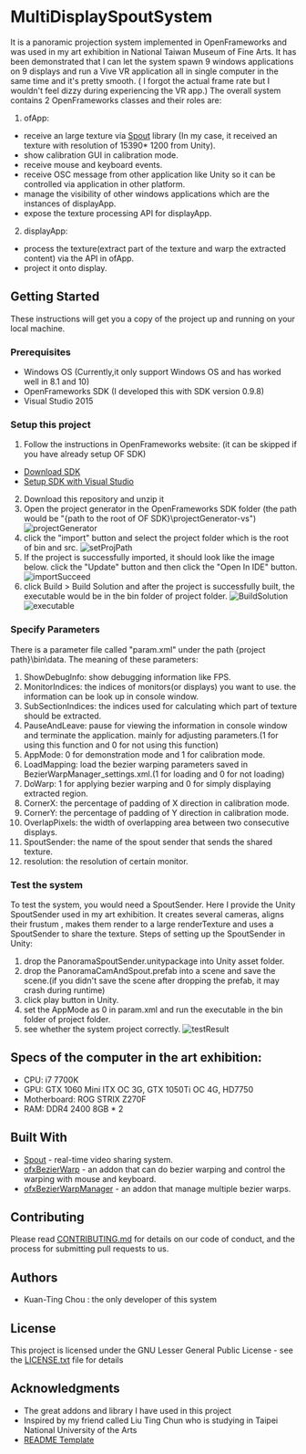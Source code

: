# MultiDisplaySpoutSystem

It is a panoramic projection system implemented in OpenFrameworks and was used in my art exhibition in National Taiwan Museum of Fine Arts. It has been demonstrated that I can let the system spawn 9 windows applications on 9 displays and run a Vive VR application all in single computer in the same time and it's pretty smooth. ( I forgot the actual frame rate but I wouldn't feel dizzy during experiencing the VR app.)
The overall system contains 2 OpenFrameworks classes and their roles are:
1. ofApp:
* receive an large texture via [Spout](http://spout.zeal.co/) library (In my case, it received an texture with resolution of 15390* 1200 from Unity).
* show calibration GUI in calibration mode.
* receive mouse and keyboard events.
* receive OSC message from other application like Unity so it can be controlled via application in other platform.
* manage the visibility of other windows applications which are the instances of displayApp.
* expose the texture processing API for displayApp.
2. displayApp:
* process the texture(extract part of the texture and warp the extracted content) via the API in ofApp.
* project it onto display.

## Getting Started

These instructions will get you a copy of the project up and running on your local machine.

### Prerequisites

* Windows OS (Currently,it only support Windows OS and has worked well in 8.1 and 10)
* OpenFrameworks SDK (I developed this with SDK version 0.9.8)
* Visual Studio 2015

### Setup this project

1. Follow the instructions in OpenFrameworks website: (it can be skipped if you have already setup OF SDK)
*  [Download SDK](http://openframeworks.cc/download/)
*  [Setup SDK with Visual Studio](http://openframeworks.cc/setup/vs/)
2. Download this repository and unzip it
3. Open the project generator in the OpenFrameworks SDK folder (the path would be "{path to the root of OF SDK}\projectGenerator-vs")
![projectGenerator](https://github.com/gary9716/MultiDisplaySpoutSystem/blob/master/imgs/projectGenerator.PNG?raw=true)
4. click the "import" button and select the project folder which is the root of bin and src.
![setProjPath](https://github.com/gary9716/MultiDisplaySpoutSystem/blob/master/imgs/setProjectPath.PNG?raw=true)
5. If the project is successfully imported, it should look like the image below. click the "Update" button and then click the "Open In IDE" button.
![importSucceed](https://github.com/gary9716/MultiDisplaySpoutSystem/blob/master/imgs/importSucceed.PNG?raw=true)
6. click Build > Build Solution and after the project is successfully built, the executable would be in the bin folder of project folder.
![BuildSolution](https://github.com/gary9716/MultiDisplaySpoutSystem/blob/master/imgs/BuildSolution.PNG?raw=true)
![executable](https://github.com/gary9716/MultiDisplaySpoutSystem/blob/master/imgs/executable.PNG?raw=true)
### Specify Parameters

There is a parameter file called "param.xml" under the path {project path}\bin\data.
The meaning of these parameters:
1. ShowDebugInfo: show debugging information like FPS.
2. MonitorIndices: the indices of monitors(or displays) you want to use. the information can be look up in console window.
3. SubSectionIndices: the indices used for calculating which part of texture should be extracted.
4. PauseAndLeave: pause for viewing the information in console window and terminate the application. mainly for adjusting parameters.(1 for using this function and 0 for not using this function)
5. AppMode: 0 for demonstration mode and 1 for calibration mode.
6. LoadMapping: load the bezier warping parameters saved in BezierWarpManager_settings.xml.(1 for loading and 0 for not loading)
7. DoWarp: 1 for applying bezier warping and 0 for simply displaying extracted region.
8. CornerX: the percentage of padding of X direction in calibration mode.
9. CornerY: the percentage of padding of Y direction in calibration mode.
10. OverlapPixels: the width of overlapping area between two consecutive displays.
11. SpoutSender: the name of the spout sender that sends the shared texture.
12. resolution: the resolution of certain monitor.

### Test the system

To test the system, you would need a SpoutSender. Here I provide the Unity SpoutSender used in my art exhibition. It creates several cameras, aligns their frustum , makes them render to a large renderTexture and uses a SpoutSender to share the texture.
Steps of setting up the SpoutSender in Unity:
1. drop the PanoramaSpoutSender.unitypackage into Unity asset folder.
2. drop the PanoramaCamAndSpout.prefab into a scene and save the scene.(if you didn't save the scene after dropping the prefab, it may crash during runtime)
3. click play button in Unity.
4. set the AppMode as 0 in param.xml and run the executable in the bin folder of project folder.
5. see whether the system project correctly.
![testResult](https://github.com/gary9716/MultiDisplaySpoutSystem/blob/master/imgs/successfullyRunUp.png?raw=true)

## Specs of the computer in the art exhibition:

* CPU: i7 7700K
* GPU: GTX 1060 Mini ITX OC 3G, GTX 1050Ti OC 4G, HD7750
* Motherboard: ROG STRIX Z270F
* RAM: DDR4 2400 8GB * 2

## Built With

* [Spout](http://spout.zeal.co/) - real-time video sharing system.
* [ofxBezierWarp](https://github.com/patrick88/ofxBezierWarp) - an addon that can do bezier warping and control the warping with mouse and keyboard.
* [ofxBezierWarpManager](https://github.com/TsubokuLab/ofxBezierWarpManager) - an addon that manage multiple bezier warps.

## Contributing

Please read [CONTRIBUTING.md](https://gist.github.com/PurpleBooth/b24679402957c63ec426) for details on our code of conduct, and the process for submitting pull requests to us.

## Authors

* Kuan-Ting Chou : the only developer of this system

## License

This project is licensed under the GNU Lesser General Public License - see the [LICENSE.txt](https://github.com/gary9716/MultiDisplaySpoutSystem/blob/master/LICENSE.txt) file for details

## Acknowledgments

* The great addons and library I have used in this project
* Inspired by my friend called Liu Ting Chun who is studying in Taipei National University of the Arts
*  [README Template](https://gist.github.com/PurpleBooth/b24679402957c63ec426)
